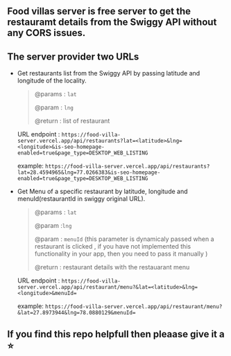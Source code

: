 ## Food villas server is free server to get the restauramt details from the Swiggy API without any CORS issues.

## The server provider two URLs

- Get restaurants list from the Swiggy API by passing latitude and longitude of the locality.

    > @params : `lat`
    >
    > @param : `lng`
    >
    > @return : list of restaurant

    URL endpoint : `https://food-villa-server.vercel.app/api/restaurants?lat=<latitude>&lng=<longitude>&is-seo-homepage-enabled=true&page_type=DESKTOP_WEB_LISTING`

    example: `https://food-villa-server.vercel.app/api/restaurants?lat=28.4594965&lng=77.0266383&is-seo-homepage-enabled=true&page_type=DESKTOP_WEB_LISTING`


- Get Menu of a specific restaurant by latitude, longitude and menuId(restaurantId in swiggy original URL).

    > @params : `lat`
    >
    > @param :`lng`
    >
    > @param : `menuId` (this parameter is dynamicaly passed when a restaurant is clicked , if you have not implemented this functionality in your app, then you need to pass it manually )
    >
    > @return : restaurant details with the restauarant menu  

    URL endpoint : `https://food-villa-server.vercel.app/api/restaurant/menu?&lat=<latitude>&lng=<longitude>&menuId=`

    example: `https://food-villa-server.vercel.app/api/restaurant/menu?&lat=27.8973944&lng=78.0880129&menuId=`



## If you find this repo helpfull then pleaase give it a :star:


